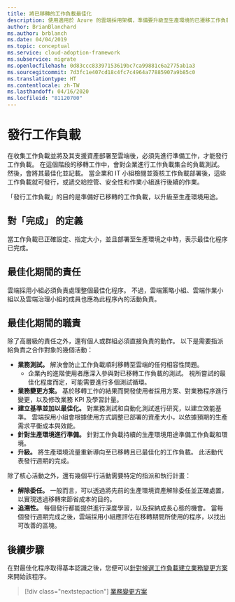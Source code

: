 ```yaml
---
title: 將已移轉的工作負載最佳化
description: 使用適用於 Azure 的雲端採用架構，準備要升級至生產環境的已遷移工作負載和資產。
author: BrianBlanchard
ms.author: brblanch
ms.date: 04/04/2019
ms.topic: conceptual
ms.service: cloud-adoption-framework
ms.subservice: migrate
ms.openlocfilehash: 0d83ccc83397153619bc7ca99881c6a2775ab1a3
ms.sourcegitcommit: 7d3fc1e407cd18c4fc7c4964a77885907a9b85c0
ms.translationtype: HT
ms.contentlocale: zh-TW
ms.lasthandoff: 04/16/2020
ms.locfileid: "81120700"
---
```

# <a name="release-workloads"></a>發行工作負載

在收集工作負載並將及其支援資產部署至雲端後，必須先進行準備工作，才能發行工作負載。 在這個階段的移轉工作中，會對企業進行工作負載集合的負載測試。 然後，會將其最佳化並記載。 當企業和 IT 小組檢閱並簽核工作負載部署後，這些工作負載就可發行，或遞交給控管、安全性和作業小組進行後續的作業。

「發行工作負載」的目的是準備好已移轉的工作負載，以升級至生產環境用途。

## <a name="definition-of-done"></a>對「完成」  的定義

當工作負載已正確設定、指定大小，並且部署至生產環境之中時，表示最佳化程序已完成。

## <a name="accountability-during-optimization"></a>最佳化期間的責任

雲端採用小組必須負責處理整個最佳化程序。 不過，雲端策略小組、雲端作業小組以及雲端治理小組的成員也應為此程序內的活動負責。

## <a name="responsibilities-during-optimization"></a>最佳化期間的職責

除了高層級的責任之外，還有個人或群組必須直接負責的動作。 以下是需要指派給負責之合作對象的幾個活動：

- **業務測試。** 解決會防止工作負載順利移轉至雲端的任何相容性問題。
  - 企業內的進階使用者應深入參與對已移轉工作負載的測試。 視所嘗試的最佳化程度而定，可能需要進行多個測試循環。
- **業務變更方案。** 基於移轉工作的結果而開發使用者採用方案、對業務程序進行變更，以及修改業務 KPI 及學習計量。
- **建立基準並加以最佳化。** 對業務測試和自動化測試進行研究，以建立效能基準。 雲端採用小組會根據使用方式調整已部署的資產大小，以依據預期的生產需求平衡成本與效能。
- **針對生產環境進行準備。** 針對工作負載持續的生產環境用途準備工作負載和環境。
- **升級。** 將生產環境流量重新導向至已移轉且已最佳化的工作負載。 此活動代表發行週期的完成。

除了核心活動之外，還有幾個平行活動需要特定的指派和執行計畫：

- **解除委任。** 一般而言，可以透過將先前的生產環境資產解除委任並正確處置，以實現透過移轉來節省成本的目的。
- **追溯性。** 每個發行都能提供進行深度學習，以及採納成長心態的機會。 當每個發行週期完成之後，雲端採用小組應評估在移轉期間所使用的程序，以找出可改善的區塊。

## <a name="next-steps"></a>後續步驟

在對最佳化程序取得基本認識之後，您便可以[針對候選工作負載建立業務變更方案](./business-change-plan.md)來開始該程序。

> [!div class="nextstepaction"]
> [業務變更方案](./business-change-plan.md)
